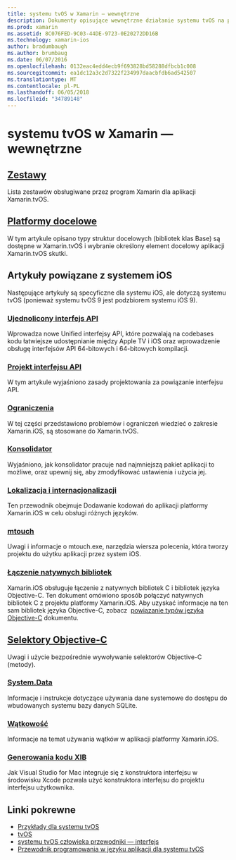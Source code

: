 ```yaml
---
title: systemu tvOS w Xamarin — wewnętrzne
description: Dokumenty opisujące wewnętrzne działanie systemu tvOS na platformie Xamarin, który jest oparty na Xamarin.iOS. Zawartość łącze omówiono zestawy, docelowych platform i związanych z systemem iOS pojęcia.
ms.prod: xamarin
ms.assetid: 8C076FED-9C03-44DE-9723-0E20272DD16B
ms.technology: xamarin-ios
author: bradumbaugh
ms.author: brumbaug
ms.date: 06/07/2016
ms.openlocfilehash: 0132eac4edd4ecb9f693828bd58288dfbcb1c008
ms.sourcegitcommit: ea1dc12a3c2d7322f234997daacbfdb6ad542507
ms.translationtype: MT
ms.contentlocale: pl-PL
ms.lasthandoff: 06/05/2018
ms.locfileid: "34789148"
---
```

# <a name="tvos-in-xamarin--internals"></a>systemu tvOS w Xamarin — wewnętrzne 

##  <a name="assembliesiostvosinternalsassembliesmd"></a>[Zestawy](~/ios/tvos/internals/assemblies.md)

Lista zestawów obsługiwane przez program Xamarin dla aplikacji Xamarin.tvOS.

##  <a name="target-frameworksiostvosinternalsframeworksmd"></a>[Platformy docelowe](~/ios/tvos/internals/frameworks.md)

W tym artykule opisano typy struktur docelowych (bibliotek klas Base) są dostępne w Xamarin.tvOS i wybranie określony element docelowy aplikacji Xamarin.tvOS skutki.

## <a name="related-ios-articles"></a>Artykuły powiązane z systemem iOS

Następujące artykuły są specyficzne dla systemu iOS, ale dotyczą systemu tvOS (ponieważ systemu tvOS 9 jest podzbiorem systemu iOS 9).

###  <a name="unified-apicross-platformmaciosunifiedindexmd"></a>[Ujednolicony interfejs API](~/cross-platform/macios/unified/index.md)

Wprowadza nowe Unified interfejsy API, które pozwalają na codebases kodu łatwiejsze udostępnianie między Apple TV i iOS oraz wprowadzenie obsługę interfejsów API 64-bitowych i 64-bitowych kompilacji.  

###  <a name="api-designiosinternalsapi-designindexmd"></a>[Projekt interfejsu API](~/ios/internals/api-design/index.md)

W tym artykule wyjaśniono zasady projektowania za powiązanie interfejsu API.

###  <a name="limitationsiosinternalslimitationsmd"></a>[Ograniczenia](~/ios/internals/limitations.md)

W tej części przedstawiono problemów i ograniczeń wiedzieć o zakresie Xamarin.iOS, są stosowane do Xamarin.tvOS.

###  <a name="linkeriosdeploy-testlinkermd"></a>[Konsolidator](~/ios/deploy-test/linker.md)

Wyjaśniono, jak konsolidator pracuje nad najmniejszą pakiet aplikacji to możliwe, oraz upewnij się, aby zmodyfikować ustawienia i użycia jej.

###  <a name="localization-and-internationalizationiosapp-fundamentalslocalizationindexmd"></a>[Lokalizacja i internacjonalizacji](~/ios/app-fundamentals/localization/index.md)

Ten przewodnik obejmuje Dodawanie kodowań do aplikacji platformy Xamarin.iOS w celu obsługi różnych języków.

###  <a name="mtouchiosdeploy-testmtouchmd"></a>[mtouch](~/ios/deploy-test/mtouch.md)

Uwagi i informacje o mtouch.exe, narzędzia wiersza polecenia, która tworzy projektu do użytku aplikacji przez system iOS.

###  <a name="linking-native-librariesiosplatformnative-interopmd"></a>[Łączenie natywnych bibliotek](~/ios/platform/native-interop.md)

Xamarin.iOS obsługuje łączenie z natywnych bibliotek C i bibliotek języka Objective-C. Ten dokument omówiono sposób połączyć natywnych bibliotek C z projektu platformy Xamarin.iOS. Aby uzyskać informacje na ten sam bibliotek języka Objective-C, zobacz&nbsp; [powiązanie typów języka Objective-C](~/ios/platform/binding-objective-c/index.md)&nbsp;dokumentu.

##  <a name="objective-c-selectorsiosinternalsobjective-c-selectorsmd"></a>[Selektory Objective-C](~/ios/internals/objective-c-selectors.md)

Uwagi i użycie bezpośrednie wywoływanie selektorów Objective-C (metody).

###  <a name="systemdataiosdata-cloudsystemdatamd"></a>[System.Data](~/ios/data-cloud/system.data.md)

Informacje i instrukcje dotyczące używania dane systemowe do dostępu do wbudowanych systemu bazy danych SQLite.

###  <a name="threadingiosapp-fundamentalsthreadingmd"></a>[Wątkowość](~/ios/app-fundamentals/threading.md)

Informacje na temat używania wątków w aplikacji platformy Xamarin.iOS.

###  <a name="xib-code-generationiosinternalsxib-code-generationmd"></a>[Generowania kodu XIB](~/ios/internals/xib-code-generation.md)

Jak Visual Studio for Mac integruje się z konstruktora interfejsu w środowisku Xcode pozwala użyć konstruktora interfejsu do projektu interfejsu użytkownika.

## <a name="related-links"></a>Linki pokrewne

- [Przykłady dla systemu tvOS](https://developer.xamarin.com/samples/tvos/all/)
- [tvOS](https://developer.apple.com/tvos/)
- [systemu tvOS człowieka przewodniki — interfejs](https://developer.apple.com/tvos/human-interface-guidelines/)
- [Przewodnik programowania w języku aplikacji dla systemu tvOS](https://developer.apple.com/library/prerelease/tvos/documentation/General/Conceptual/AppleTV_PG/)
